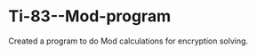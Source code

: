 Ti-83--Mod-program
==================

Created a program to do Mod calculations for encryption solving.